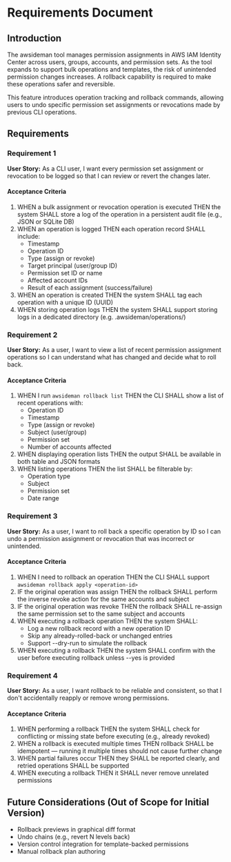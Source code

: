 # Requirements Document

## Introduction

The awsideman tool manages permission assignments in AWS IAM Identity Center across users, groups, accounts, and permission sets. As the tool expands to support bulk operations and templates, the risk of unintended permission changes increases. A rollback capability is required to make these operations safer and reversible.

This feature introduces operation tracking and rollback commands, allowing users to undo specific permission set assignments or revocations made by previous CLI operations.

## Requirements

### Requirement 1

**User Story:** As a CLI user, I want every permission set assignment or revocation to be logged so that I can review or revert the changes later.

#### Acceptance Criteria

1. WHEN a bulk assignment or revocation operation is executed THEN the system SHALL store a log of the operation in a persistent audit file (e.g., JSON or SQLite DB)
2. WHEN an operation is logged THEN each operation record SHALL include:
   - Timestamp
   - Operation ID
   - Type (assign or revoke)
   - Target principal (user/group ID)
   - Permission set ID or name
   - Affected account IDs
   - Result of each assignment (success/failure)
3. WHEN an operation is created THEN the system SHALL tag each operation with a unique ID (UUID)
4. WHEN storing operation logs THEN the system SHALL support storing logs in a dedicated directory (e.g. .awsideman/operations/)

### Requirement 2

**User Story:** As a user, I want to view a list of recent permission assignment operations so I can understand what has changed and decide what to roll back.

#### Acceptance Criteria

1. WHEN I run `awsideman rollback list` THEN the CLI SHALL show a list of recent operations with:
   - Operation ID
   - Timestamp
   - Type (assign or revoke)
   - Subject (user/group)
   - Permission set
   - Number of accounts affected
2. WHEN displaying operation lists THEN the output SHALL be available in both table and JSON formats
3. WHEN listing operations THEN the list SHALL be filterable by:
   - Operation type
   - Subject
   - Permission set
   - Date range

### Requirement 3

**User Story:** As a user, I want to roll back a specific operation by ID so I can undo a permission assignment or revocation that was incorrect or unintended.

#### Acceptance Criteria

1. WHEN I need to rollback an operation THEN the CLI SHALL support `awsideman rollback apply <operation-id>`
2. IF the original operation was assign THEN the rollback SHALL perform the inverse revoke action for the same accounts and subject
3. IF the original operation was revoke THEN the rollback SHALL re-assign the same permission set to the same subject and accounts
4. WHEN executing a rollback operation THEN the system SHALL:
   - Log a new rollback record with a new operation ID
   - Skip any already-rolled-back or unchanged entries
   - Support --dry-run to simulate the rollback
5. WHEN executing a rollback THEN the system SHALL confirm with the user before executing rollback unless --yes is provided

### Requirement 4

**User Story:** As a user, I want rollback to be reliable and consistent, so that I don't accidentally reapply or remove wrong permissions.

#### Acceptance Criteria

1. WHEN performing a rollback THEN the system SHALL check for conflicting or missing state before executing (e.g., already revoked)
2. WHEN a rollback is executed multiple times THEN rollback SHALL be idempotent — running it multiple times should not cause further change
3. WHEN partial failures occur THEN they SHALL be reported clearly, and retried operations SHALL be supported
4. WHEN executing a rollback THEN it SHALL never remove unrelated permissions

## Future Considerations (Out of Scope for Initial Version)

- Rollback previews in graphical diff format
- Undo chains (e.g., revert N levels back)
- Version control integration for template-backed permissions
- Manual rollback plan authoring
